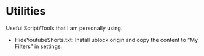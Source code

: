 # Utilities
Useful Script/Tools that I am personally using.
* HideYoutubeShorts.txt: Install ublock origin and copy the content to “My Filters” in settings.
